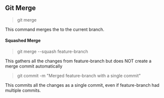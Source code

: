 ## Git Merge

> git merge <feature-branch>

This command merges the <feature-branch> to the current branch.

#### Squashed Merge

> git merge --squash feature-branch

This gathers all the changes from feature-branch but does NOT create a merge commit automatically

> git commit -m "Merged feature-branch with a single commit"

This commits all the changes as a single commit, even if feature-branch had multiple commits.
